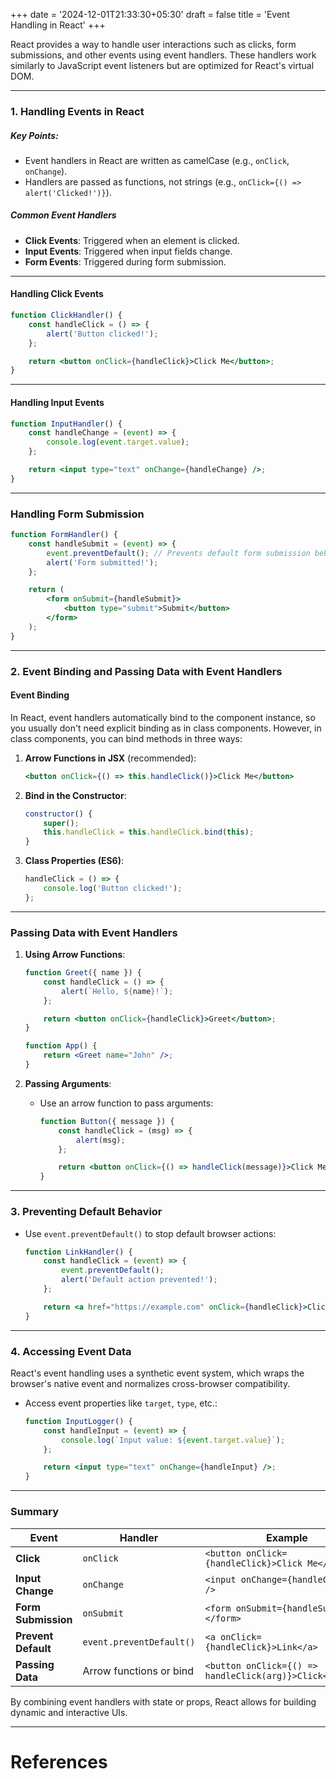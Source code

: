 +++
date = '2024-12-01T21:33:30+05:30'
draft = false
title = 'Event Handling in React'
+++

React provides a way to handle user interactions such as clicks, form submissions, and other events using event handlers. These handlers work similarly to JavaScript event listeners but are optimized for React's virtual DOM.

---

### 1. Handling Events in React

##### Key Points:

- Event handlers in React are written as camelCase (e.g., `onClick`, `onChange`).
- Handlers are passed as functions, not strings (e.g., `onClick={() => alert('Clicked!')}`).

##### Common Event Handlers

- **Click Events**: Triggered when an element is clicked.
- **Input Events**: Triggered when input fields change.
- **Form Events**: Triggered during form submission.

---

#### Handling Click Events

```jsx
function ClickHandler() {
    const handleClick = () => {
        alert('Button clicked!');
    };

    return <button onClick={handleClick}>Click Me</button>;
}
```

---

#### Handling Input Events

```jsx
function InputHandler() {
    const handleChange = (event) => {
        console.log(event.target.value);
    };

    return <input type="text" onChange={handleChange} />;
}
```

---

### Handling Form Submission

```jsx
function FormHandler() {
    const handleSubmit = (event) => {
        event.preventDefault(); // Prevents default form submission behavior
        alert('Form submitted!');
    };

    return (
        <form onSubmit={handleSubmit}>
            <button type="submit">Submit</button>
        </form>
    );
}
```

---

### 2. Event Binding and Passing Data with Event Handlers

#### Event Binding

In React, event handlers automatically bind to the component instance, so you usually don't need explicit binding as in class components. However, in class components, you can bind methods in three ways:

1. **Arrow Functions in JSX** (recommended):
    
    ```jsx
    <button onClick={() => this.handleClick()}>Click Me</button>
    ```
    
2. **Bind in the Constructor**:
    
    ```jsx
    constructor() {
        super();
        this.handleClick = this.handleClick.bind(this);
    }
    ```
    
3. **Class Properties (ES6)**:
    
    ```jsx
    handleClick = () => {
        console.log('Button clicked!');
    };
    ```
    

---

### Passing Data with Event Handlers

1. **Using Arrow Functions**:
    
    ```jsx
    function Greet({ name }) {
        const handleClick = () => {
            alert(`Hello, ${name}!`);
        };
    
        return <button onClick={handleClick}>Greet</button>;
    }
    
    function App() {
        return <Greet name="John" />;
    }
    ```
    
2. **Passing Arguments**:
    
    - Use an arrow function to pass arguments:
        
        ```jsx
        function Button({ message }) {
            const handleClick = (msg) => {
                alert(msg);
            };
        
            return <button onClick={() => handleClick(message)}>Click Me</button>;
        }
        ```
        

---

### 3. Preventing Default Behavior

- Use `event.preventDefault()` to stop default browser actions:
    
    ```jsx
    function LinkHandler() {
        const handleClick = (event) => {
            event.preventDefault();
            alert('Default action prevented!');
        };
    
        return <a href="https://example.com" onClick={handleClick}>Click Me</a>;
    }
    ```
    

---

### 4. Accessing Event Data

React's event handling uses a synthetic event system, which wraps the browser's native event and normalizes cross-browser compatibility.

- Access event properties like `target`, `type`, etc.:
    
    ```jsx
    function InputLogger() {
        const handleInput = (event) => {
            console.log(`Input value: ${event.target.value}`);
        };
    
        return <input type="text" onChange={handleInput} />;
    }
    ```
    

---

### Summary

|**Event**|**Handler**|**Example**|
|---|---|---|
|**Click**|`onClick`|`<button onClick={handleClick}>Click Me</button>`|
|**Input Change**|`onChange`|`<input onChange={handleChange} />`|
|**Form Submission**|`onSubmit`|`<form onSubmit={handleSubmit}></form>`|
|**Prevent Default**|`event.preventDefault()`|`<a onClick={handleClick}>Link</a>`|
|**Passing Data**|Arrow functions or bind|`<button onClick={() => handleClick(arg)}>Click</button>`|

By combining event handlers with state or props, React allows for building dynamic and interactive UIs.

---
# References
